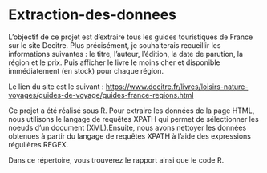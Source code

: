 # Extraction-des-donnees

L’objectif de ce projet est d’extraire tous les guides touristiques de France sur le site Decitre. Plus précisément, je souhaiterais recueillir les informations suivantes : le titre, l’auteur, l’édition, la date de parution, la région et le prix. Puis afficher le livre le moins cher et disponible immédiatement (en stock) pour chaque région.

Le lien du site est le suivant : https://www.decitre.fr/livres/loisirs-nature-voyages/guides-de-voyage/guides-france-regions.html

Ce projet a été réalisé sous R. Pour extraire les données de la page HTML, nous utilisons le langage de requêtes XPATH qui permet de sélectionner les noeuds d’un document (XML).Ensuite, nous avons nettoyer les données obtenues à partir du langage de requêtes XPATH à l’aide des expressions régulières REGEX.

Dans ce répertoire, vous trouverez le rapport ainsi que le code R.

